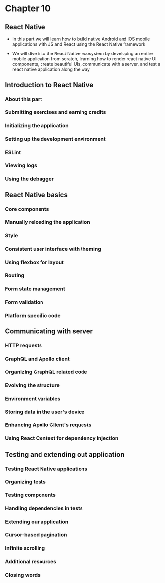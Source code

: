 # Chapter 10

## React Native
- In this part we will learn how to build native Android and iOS mobile applications with JS and React using the React Native framework

- We will dive into the React Native ecosystem by developing an entire mobile application from scratch, learning how to render react native UI components, create beautiful UIs, communicate with a server, and test a react native application along the way

## Introduction to React Native

### About this part

### Submitting exercises and earning credits

### Initializing the application

### Setting up the development environment

### ESLint

### Viewing logs

### Using the debugger

## React Native basics

### Core components

### Manually reloading the application

### Style

### Consistent user interface with theming

### Using flexbox for layout

### Routing

### Form state management

### Form validation

### Platform specific code

## Communicating with server

### HTTP requests

### GraphQL and Apollo client

### Organizing GraphQL related code

### Evolving the structure

### Environment variables

### Storing data in the user's device

### Enhancing Apollo Client's requests

### Using React Context for dependency injection

## Testing and extending out application

### Testing React Native applications

### Organizing tests

### Testing components

### Handling dependencies in tests

### Extending our application

### Cursor-based pagination

### Infinite scrolling

### Additional resources

### Closing words